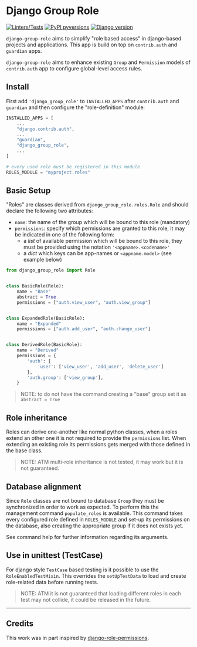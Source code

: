 # Django Group Role
[![Linters/Tests](https://github.com/certego/django-group-role/actions/workflows/ci.yaml/badge.svg)](https://github.com/certego/django-group-role/actions/workflows/ci.yaml)
[![PyPI pyversions](https://img.shields.io/pypi/pyversions/django-group-role)](https://img.shields.io/pypi/pyversions/django-group-role)
[![Django version](https://img.shields.io/pypi/djversions/django-group-role)](https://img.shields.io/pypi/djversions/django-group-role)

`django-group-role` aims to simplify "role based access" in django-based projects and applications.
This app is build on top on `contrib.auth` and `guardian` apps.


`django-group-role` aims to enhance existing `Group` and `Permission` models of `contrib.auth` app to configure global-level access rules.

## Install
First add `'django_group_role'` to `INSTALLED_APPS` after `contrib.auth` and `guardian` and then configure the "role-definition" module:

```PYTHON
INSTALLED_APPS = [
    ...
    "django.contrib.auth",
    ...
    "guardian",
    "django_group_role",
    ...
]

# every used role must be registered in this module
ROLES_MODULE = "myproject.roles"
```


## Basic Setup

"Roles" are classes derived from `django_group_role.roles.Role` and should declare the following two attributes:

- `name`: the name of the group which will be bound to this role (mandatory)
- `permissions`: specify which permissions are granted to this role, it may be indicated in one of the following form:
   - a _list_ of available permission which will be bound to this role, they must be provided using the notation `'<appname>.<codename>'`
   - a _dict_ which keys can be app-names or `<appname.model>` (see example below)

```python
from django_group_role import Role


class BasicRole(Role):
    name = "Base"
    abstract = True
    permissions = ["auth.view_user", "auth.view_group"]


class ExpandedRole(BasicRole):
    name = "Expanded"
    permissions = ["auth.add_user", "auth.change_user"]


class DerivedRole(BasicRole):
    name = "Derived"
    permissions = {
        'auth': {
            'user': ['view_user', 'add_user', 'delete_user']
        },
        'auth.group': ['view_group'],
    }

```

> NOTE: to do not have the command creating a "base" group set it as ``abstract = True``


## Role inheritance
Roles can derive one-another like normal python classes, when a roles extend an other one it is not required to provide the `permissions` list. When extending an existing role its permissions gets merged with those defined in the base class.

> NOTE: ATM multi-role inheritance is not tested, it may work but it is not guaranteed.

## Database alignment
Since `Role` classes are not bound to database `Group` they must be synchronized in order to work as expected. To perform this the management command `populate_roles` is available. This command takes every configured role defined in `ROLES_MODULE` and set-up its permissions on the database, also creating the appropriate group if it does not exists yet.

See command help for further information regarding its arguments.

## Use in unittest (TestCase)
For django style `TestCase` based testing is it possible to use the `RoleEnabledTestMixin`. This overrides the `setUpTestData` to load and create role-related data before running tests.

> NOTE: ATM it is not guaranteed that loading different roles in each test may not collide, it could be released in the future.

----


## Credits

This work was in part inspired by [django-role-permissions](https://github.com/vintasoftware/django-role-permissions).
